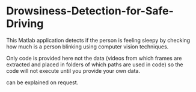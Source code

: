 # Drowsiness-Detection-for-Safe-Driving
This Matlab application detects if the person is feeling sleepy by checking how much is a person blinking using computer vision techniques.

Only code is provided here not the data (videos from which frames are extracted and placed in folders of which paths are used in code) so the code will not execute until you provide your own data.

can be explained on request.
